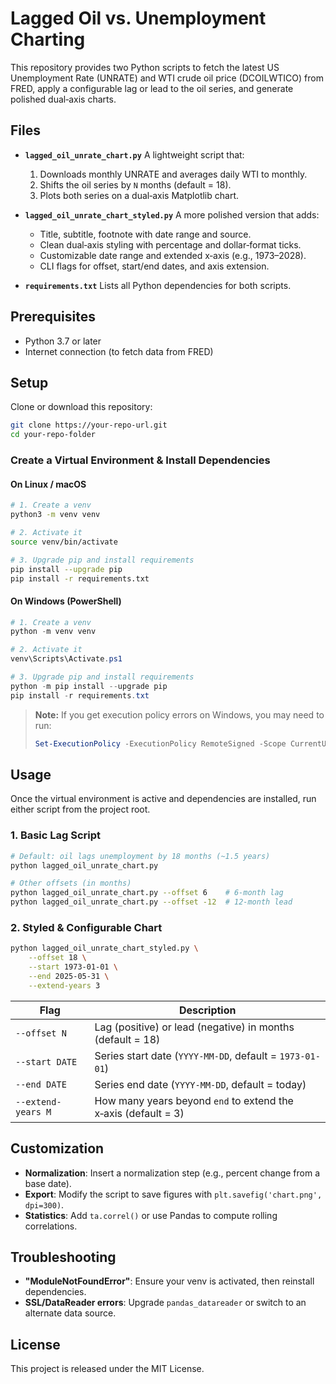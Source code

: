 # Lagged Oil vs. Unemployment Charting

This repository provides two Python scripts to fetch the latest US Unemployment Rate (UNRATE) and WTI crude oil price (DCOILWTICO) from FRED, apply a configurable lag or lead to the oil series, and generate polished dual‑axis charts.

## Files

* **`lagged_oil_unrate_chart.py`**
  A lightweight script that:

  1. Downloads monthly UNRATE and averages daily WTI to monthly.
  2. Shifts the oil series by `N` months (default = 18).
  3. Plots both series on a dual‑axis Matplotlib chart.

* **`lagged_oil_unrate_chart_styled.py`**
  A more polished version that adds:

  * Title, subtitle, footnote with date range and source.
  * Clean dual‑axis styling with percentage and dollar‑format ticks.
  * Customizable date range and extended x‑axis (e.g., 1973–2028).
  * CLI flags for offset, start/end dates, and axis extension.

* **`requirements.txt`**
  Lists all Python dependencies for both scripts.

## Prerequisites

* Python 3.7 or later
* Internet connection (to fetch data from FRED)

## Setup

Clone or download this repository:

```bash
git clone https://your-repo-url.git
cd your-repo-folder
```

### Create a Virtual Environment & Install Dependencies

#### On Linux / macOS

```bash
# 1. Create a venv
python3 -m venv venv

# 2. Activate it
source venv/bin/activate

# 3. Upgrade pip and install requirements
pip install --upgrade pip
pip install -r requirements.txt
```

#### On Windows (PowerShell)

```powershell
# 1. Create a venv
python -m venv venv

# 2. Activate it
venv\Scripts\Activate.ps1

# 3. Upgrade pip and install requirements
python -m pip install --upgrade pip
pip install -r requirements.txt
```

> **Note:** If you get execution policy errors on Windows, you may need to run:
>
> ```powershell
> Set-ExecutionPolicy -ExecutionPolicy RemoteSigned -Scope CurrentUser
> ```

## Usage

Once the virtual environment is active and dependencies are installed, run either script from the project root.

### 1. Basic Lag Script

```bash
# Default: oil lags unemployment by 18 months (~1.5 years)
python lagged_oil_unrate_chart.py

# Other offsets (in months)
python lagged_oil_unrate_chart.py --offset 6    # 6‑month lag
python lagged_oil_unrate_chart.py --offset -12  # 12‑month lead
```

### 2. Styled & Configurable Chart

```bash
python lagged_oil_unrate_chart_styled.py \
    --offset 18 \
    --start 1973-01-01 \
    --end 2025-05-31 \
    --extend-years 3
```

| Flag               | Description                                                    |
| ------------------ | -------------------------------------------------------------- |
| `--offset N`       | Lag (positive) or lead (negative) in months (default = 18)     |
| `--start DATE`     | Series start date (`YYYY-MM-DD`, default = `1973-01-01`)       |
| `--end DATE`       | Series end date (`YYYY-MM-DD`, default = today)                |
| `--extend-years M` | How many years beyond `end` to extend the x‑axis (default = 3) |

## Customization

* **Normalization**: Insert a normalization step (e.g., percent change from a base date).
* **Export**: Modify the script to save figures with `plt.savefig('chart.png', dpi=300)`.
* **Statistics**: Add `ta.correl()` or use Pandas to compute rolling correlations.

## Troubleshooting

* **"ModuleNotFoundError"**: Ensure your venv is activated, then reinstall dependencies.
* **SSL/DataReader errors**: Upgrade `pandas_datareader` or switch to an alternate data source.

## License

This project is released under the MIT License.
